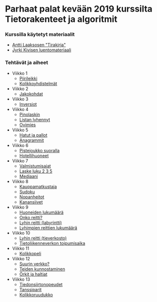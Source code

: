 # Parhaat palat kevään 2019 kurssilta Tietorakenteet ja algoritmit

### Kurssilla käytetyt materiaalit
* [Antti Laaksosen "Tirakirja"](https://github.com/ellikiiski/Tira-lempparit-2019/blob/master/0-KURSSIMATERIAALI/tirakirja.pdf)
* [Jyrki Kivisen luentomateriaali](https://github.com/ellikiiski/Tira-lempparit-2019/blob/master/0-KURSSIMATERIAALI/tira-luentomat.pdf)

### Tehtävät ja aiheet
* Viikko 1
  * [Piirileikki](https://github.com/ellikiiski/Tira-lempparit-2019/tree/master/Piirileikki)
  * [Kolikkoyhdistelmät](https://github.com/ellikiiski/Tira-lempparit-2019/tree/master/Kolikkoyhdistelmat)
* Viikko 2
  * [Jakokohdat](https://github.com/ellikiiski/Tira-lempparit-2019/tree/master/Jakokohdat)
* Viikko 3
  * [Inversiot](https://github.com/ellikiiski/Tira-lempparit-2019/tree/master/Inversiot)
* Viikko 4
  * [Pinolaskin](https://github.com/ellikiiski/Tira-lempparit-2019/tree/master/Pinolaskin)
  * [Listan lyhennyt](https://github.com/ellikiiski/Tira-lempparit-2019/tree/master/ListanLyhennys)
  * [Ovimies](https://github.com/ellikiiski/Tira-lempparit-2019/tree/master/Ovimies)
* Viikko 5
  * [Hatut ja pallot](https://github.com/ellikiiski/Tira-lempparit-2019/tree/master/HatutJaPallot)
  * [Anagrammit](https://github.com/ellikiiski/Tira-lempparit-2019/tree/master/Anagrammit)
* Viikko 6
  * [Pistejoukko suoralla](https://github.com/ellikiiski/Tira-lempparit-2019/tree/master/PistejoukkoSuoralla)
  * [Hotellihuoneet](https://github.com/ellikiiski/Tira-lempparit-2019/tree/master/Hotellihuoneet)
* Viikko 7
  * [Valmistumisajat](https://github.com/ellikiiski/Tira-lempparit-2019/tree/master/Valmistumisajat)
  * [Laske luku 2 3 5](https://github.com/ellikiiski/Tira-lempparit-2019/tree/master/LaskeLuku235)
  * [Mediaani](https://github.com/ellikiiski/Tira-lempparit-2019/tree/master/Mediaani)
* Viikko 8
  * [Kauppamatkustaja](https://github.com/ellikiiski/Tira-lempparit-2019/tree/master/Kauppamatkustaja)
  * [Sudoku](https://github.com/ellikiiski/Tira-lempparit-2019/tree/master/Sudoku)
  * [Nopanheitot](https://github.com/ellikiiski/Tira-lempparit-2019/tree/master/Nopanheitot)
  * [Kanansiivet](https://github.com/ellikiiski/Tira-lempparit-2019/tree/master/Kanansiivet)
* Viikko 9
  * [Huoneiden lukumäärä](https://github.com/ellikiiski/Tira-lempparit-2019/tree/master/HuoneidenLukumaara)
  * [Onko reitti?](https://github.com/ellikiiski/Tira-lempparit-2019/tree/master/OnkoReitti)
  * [Lyhin reitti (labyrintti)](https://github.com/ellikiiski/Tira-lempparit-2019/tree/master/LyhinReittiLabyrintti)
  * [Lyhimpien reittien lukumäärä](https://github.com/ellikiiski/Tira-lempparit-2019/tree/master/KuinkaMontaLyhintaReittia)
* Viikko 10
  * [Lyhin reitti (tieverkosto)](https://github.com/ellikiiski/Tira-lempparit-2019/tree/master/LyhinReittiTieverkosto)
  * [Tietoliikenneverkon toipumisaika](https://github.com/ellikiiski/Tira-lempparit-2019/tree/master/LyhinReittiTieverkosto)
* Viikko 11
  * [Kolikkopeli](https://github.com/ellikiiski/Tira-lempparit-2019/tree/master/Kolikkopeli)
* Viikko 12
  * [Suurin verkko?](https://github.com/ellikiiski/Tira-lempparit-2019/tree/master/SuurinVerkko)
  * [Teiden kunnostaminen](https://github.com/ellikiiski/Tira-lempparit-2019/tree/master/TeidenKunnostus)
  * [Örkit ja haltiat](https://github.com/ellikiiski/Tira-lempparit-2019/tree/master/OrkitJaHaltiat)
* Viikko 13
  * [Tiedonsiirtonopeudet](https://github.com/ellikiiski/Tira-lempparit-2019/tree/master/Tiedonsiirtonopeudet)
  * [Tanssiparit](https://github.com/ellikiiski/Tira-lempparit-2019/tree/master/Tanssiparit)
  * [Kolikkoruudukko](https://github.com/ellikiiski/Tira-lempparit-2019/tree/master/Kolikkoruudukko)
